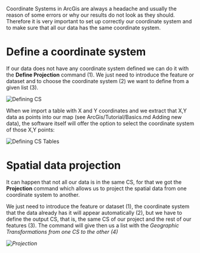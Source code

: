 Coordinate Systems in ArcGis are always a headache and usually the reason of some errors or why our results do not look as they should.
Therefore it is very important to set up correctly our coordinate system and to make sure that all our data has the same coordinate system.

# Define a coordinate system

If our data does not have any coordinate system defined we can do it with the <b>Define Projection</b> command (1). We just need to introduce the feature or dataset and to choose the coordinate system (2) we want to define from a given list (3).

![Defining CS](https://raw.githubusercontent.com/biometry/ArcGis/master/Images/Coordinate%20Systems/Defining%20CS.JPG)

When we import a table with X and Y coordinates and we extract that X,Y data as points into our map (see ArcGis/Tutorial/Basics.md Adding new data), the software itself will offer the option to select the coordinate system of those X,Y points:

![Defining CS Tables](https://raw.githubusercontent.com/biometry/ArcGis/master/Images/Coordinate%20Systems/Defining%20CS%20Tables.JPG)

# Spatial data projection

It can happen that not all our data is in the same CS, for that we got the <b>Projection</b> command which allows us to project the spatial data from one coordinate system to another.

We just need to introduce the feature or dataset (1), the coordinate system that the data already has it will appear automatically (2), but we have to define the output CS, that is, the same CS of our project and the rest of our features (3). The command will give then us a list with the <i>Geographic Transformations<i/> from one CS to the other (4)

![Projection](https://raw.githubusercontent.com/biometry/ArcGis/master/Images/Coordinate%20Systems/Project.JPG)
